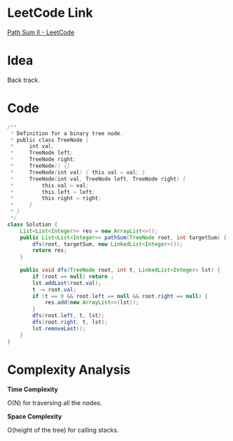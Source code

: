 # LeetCode Link

[Path Sum II - LeetCode](https://leetcode.com/problems/path-sum-ii/)

# Idea

Back track.

# Code

```java
/**
 * Definition for a binary tree node.
 * public class TreeNode {
 *     int val;
 *     TreeNode left;
 *     TreeNode right;
 *     TreeNode() {}
 *     TreeNode(int val) { this.val = val; }
 *     TreeNode(int val, TreeNode left, TreeNode right) {
 *         this.val = val;
 *         this.left = left;
 *         this.right = right;
 *     }
 * }
 */
class Solution {
    List<List<Integer>> res = new ArrayList<>();
    public List<List<Integer>> pathSum(TreeNode root, int targetSum) {
        dfs(root, targetSum, new LinkedList<Integer>());
        return res;
    }
    
    public void dfs(TreeNode root, int t, LinkedList<Integer> lst) {
        if (root == null) return ;
        lst.addLast(root.val);
        t -= root.val;
        if (t == 0 && root.left == null && root.right == null) {
            res.add(new ArrayList<>(lst));
        }
        dfs(root.left, t, lst);
        dfs(root.right, t, lst);
        lst.removeLast();
    }
}
```

# Complexity Analysis

**Time Complexity**

O(N) for traversing all the nodes.

**Space Complexity**

O(height of the tree) for calling stacks.
